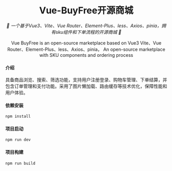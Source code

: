 <div align="center">

    
# Vue-BuyFree开源商城
    
_🚀 一个基于Vue3、Vite、Vue Router、Element-Plus、less、Axios、pinia，拥有sku组件和下单流程的开源商城 🚀_
    
Vue BuyFree is an open-source marketplace based on Vue3 Vite、Vue Router、Element-Plus、less、Axios、pinia， An open-source marketplace with SKU components and ordering process
</div>


#### 介绍
具备商品浏览、搜索、筛选功能，支持用户注册登录、购物车管理、下单结算，并包含订单管理和支付功能。采用了图片懒加载、路由缓存等技术优化，保障性能和用户体验。


#### 依赖安装

```sh
npm install
```

#### 项目启动

```sh
npm run dev
```

#### 项目构建

```sh
npm run build
```
